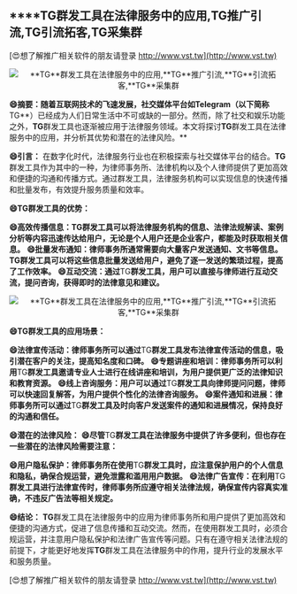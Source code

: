 ## ****TG**群发工具在法律服务中的应用,**TG**推广引流,**TG**引流拓客,**TG**采集群**

[😍想了解推广相关软件的朋友请登录 http://www.vst.tw](http://www.vst.tw)

 <center><img src="https://vst.tw/MP4/tuiguang/png/6.png" alt="**TG**群发工具在法律服务中的应用,**TG**推广引流,**TG**引流拓客,**TG**采集群"></center>

**😄摘要：随着互联网技术的飞速发展，社交媒体平台如Telegram（以下简称**TG**）已经成为人们日常生活中不可或缺的一部分。然而，除了社交和娱乐功能之外，**TG**群发工具也逐渐被应用于法律服务领域。本文将探讨**TG**群发工具在法律服务中的应用，并分析其优势和潜在的法律风险。**

**😄引言：**
在数字化时代，法律服务行业也在积极探索与社交媒体平台的结合。**TG**群发工具作为其中的一种，为律师事务所、法律机构以及个人律师提供了更加高效和便捷的沟通和传播方式。通过群发工具，法律服务机构可以实现信息的快速传播和批量发布，有效提升服务质量和效率。

**😄**TG**群发工具的优势：**

**😄高效传播信息：**TG**群发工具可以将法律服务机构的信息、法律法规解读、案例分析等内容迅速传达给用户，无论是个人用户还是企业客户，都能及时获取相关信息。**
**😄批量发布通知：律师事务所通常需要向大量客户发送通知、文书等信息。**TG**群发工具可以将这些信息批量发送给用户，避免了逐一发送的繁琐过程，提高了工作效率。**
**😄互动交流：通过**TG**群发工具，用户可以直接与律师进行互动交流，提问咨询，获得即时的法律意见和建议。**

 <center><img src="https://vst.tw/MP4/tuiguang/png/8.png" alt="**TG**群发工具在法律服务中的应用,**TG**推广引流,**TG**引流拓客,**TG**采集群"></center>

**😄**TG**群发工具的应用场景：**

**😄法律宣传活动：律师事务所可以通过**TG**群发工具发布法律宣传活动的信息，吸引潜在客户的关注，提高知名度和口碑。**
**😄专题讲座和培训：律师事务所可以利用**TG**群发工具邀请专业人士进行在线讲座和培训，为用户提供更广泛的法律知识和教育资源。**
**😄线上咨询服务：用户可以通过**TG**群发工具向律师提问问题，律师可以快速回复解答，为用户提供个性化的法律咨询服务。**
**😄案件通知和进展：律师事务所可以通过**TG**群发工具及时向客户发送案件的通知和进展情况，保持良好的沟通和信任。**

**😄潜在的法律风险：**
**😄尽管**TG**群发工具在法律服务中提供了许多便利，但也存在一些潜在的法律风险需要注意：**

**😄用户隐私保护：律师事务所在使用**TG**群发工具时，应注意保护用户的个人信息和隐私，确保合规运营，避免泄露和滥用用户数据。**
**😄法律广告宣传：在利用**TG**群发工具进行法律宣传时，律师事务所应遵守相关法律法规，确保宣传内容真实准确，不违反广告法等相关规定。**

**😄结论：**
**TG**群发工具在法律服务中的应用为律师事务所和用户提供了更加高效和便捷的沟通方式，促进了信息传播和互动交流。然而，在使用群发工具时，必须合规运营，并注意用户隐私保护和法律广告宣传等问题。只有在遵守相关法律法规的前提下，才能更好地发挥**TG**群发工具在法律服务中的作用，提升行业的发展水平和服务质量。

[😍想了解推广相关软件的朋友请登录 http://www.vst.tw](http://www.vst.tw)



